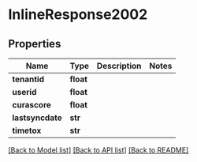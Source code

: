 # InlineResponse2002

## Properties
Name | Type | Description | Notes
------------ | ------------- | ------------- | -------------
**tenantid** | **float** |  | 
**userid** | **float** |  | 
**curascore** | **float** |  | 
**lastsyncdate** | **str** |  | 
**timetox** | **str** |  | 

[[Back to Model list]](../README.md#documentation-for-models) [[Back to API list]](../README.md#documentation-for-api-endpoints) [[Back to README]](../README.md)


